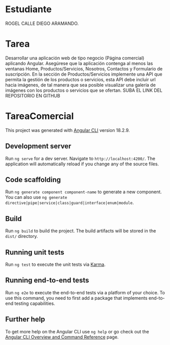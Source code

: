 # Estudiante
ROGEL CALLE DIEGO ARAMANDO.

# Tarea
Desarrollar una aplicación web de tipo negocio (Página comercial) aplicando Angular. Asegúrese que la aplicación contenga al menos las ventanas Home,  Productos/Servicios, Nosotros, Contactos y Formulario de suscripción. En la sección de Productos/Servicios implemente una API que permita la gestión de los productos o servicios, esta API debe incluir url hacia imágenes, de tal manera que sea posible visualizar una galería de imágenes con los productos o servicios que se ofertan.  SUBA EL LINK DEL REPOSITORIO EN GITHUB

# TareaComercial

This project was generated with [Angular CLI](https://github.com/angular/angular-cli) version 18.2.9.

## Development server

Run `ng serve` for a dev server. Navigate to `http://localhost:4200/`. The application will automatically reload if you change any of the source files.

## Code scaffolding

Run `ng generate component component-name` to generate a new component. You can also use `ng generate directive|pipe|service|class|guard|interface|enum|module`.

## Build

Run `ng build` to build the project. The build artifacts will be stored in the `dist/` directory.

## Running unit tests

Run `ng test` to execute the unit tests via [Karma](https://karma-runner.github.io).

## Running end-to-end tests

Run `ng e2e` to execute the end-to-end tests via a platform of your choice. To use this command, you need to first add a package that implements end-to-end testing capabilities.

## Further help

To get more help on the Angular CLI use `ng help` or go check out the [Angular CLI Overview and Command Reference](https://angular.dev/tools/cli) page.
